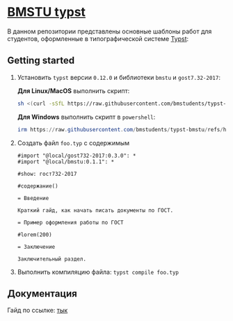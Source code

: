 # [BMSTU typst](https://github.com/bmstudents/typst-bmstu)

В данном репозитории представлены основные шаблоны работ для студентов, оформленные в типографической системе [Typst](https://typst.app):

## Getting started

1. Установить `typst` версии `0.12.0` и библиотеки `bmstu` и `gost7.32-2017`:

    **Для Linux/MacOS** выполнить скрипт:

    ```sh
    sh <(curl -sSfL https://raw.githubusercontent.com/bmstudents/typst-bmstu/refs/heads/main/install.sh)
    ```

    **Для Windows** выполнить скрипт в `powershell`:

    ```powershell
    irm https://raw.githubusercontent.com/bmstudents/typst-bmstu/refs/heads/main/install.ps1 | iex
    ```

2. Создать файл `foo.typ` с содержимым

    ```typst
    #import "@local/gost732-2017:0.3.0": *
    #import "@local/bmstu:0.1.1": *

    #show: гост732-2017

    #содержание()

    = Введение

    Краткий гайд, как начать писать документы по ГОСТ.

    = Пример оформления работы по ГОСТ

    #lorem(200)

    = Заключение

    Заключительный раздел.
    ```

3. Выполнить компиляцию файла: `typst compile foo.typ`

## Документация

Гайд по ссылке: [тык](./docs/documentation.md)
